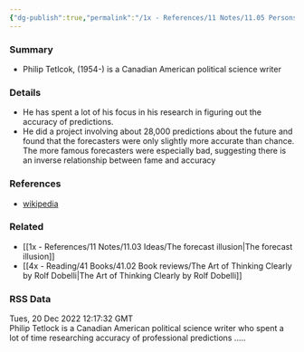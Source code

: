 ```yaml
---
{"dg-publish":true,"permalink":"/1x - References/11 Notes/11.05 Persons/Philip Tetlock/","title":"Philip Tetlock","created":"2022-12-20T22:33:09.000+03:00","updated":"2024-02-14T20:18:18.045+03:00"}
---
```



### Summary
- Philip Tetlcok, (1954-) is a Canadian American political science writer

### Details
- He has spent a lot of his focus in his research in figuring out the accuracy of predictions.
- He did a project involving about 28,000 predictions about the future and found that the forecasters were only slightly more accurate than chance. The more famous forecasters were especially bad, suggesting there is an inverse relationship between fame and accuracy

### References
- [wikipedia](https://en.wikipedia.org/wiki/Philip_E._Tetlock)

### Related
- [[1x - References/11 Notes/11.03 Ideas/The forecast illusion\|The forecast illusion]]
- [[4x - Reading/41 Books/41.02 Book reviews/The Art of Thinking Clearly by Rolf Dobelli\|The Art of Thinking Clearly by Rolf Dobelli]]

### RSS Data
<div class='date'>Tues, 20 Dec 2022 12:17:32 GMT</div>
<div class='description'>Philip Tetlock is a Canadian American political science writer who spent a lot of time researching accuracy of professional predictions .....</div>